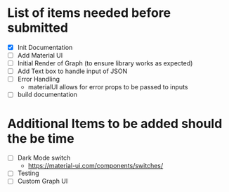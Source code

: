 # List of items needed before submitted

- [x] Init Documentation
- [ ] Add Material UI
- [ ] Initial Render of Graph (to ensure library works as expected)
- [ ] Add Text box to handle input of JSON
- [ ] Error Handling
  - materialUI allows for error props to be passed to inputs
- [ ] build documentation

# Additional Items to be added should the be time

- [ ] Dark Mode switch
  - https://material-ui.com/components/switches/
- [ ] Testing
- [ ] Custom Graph UI
